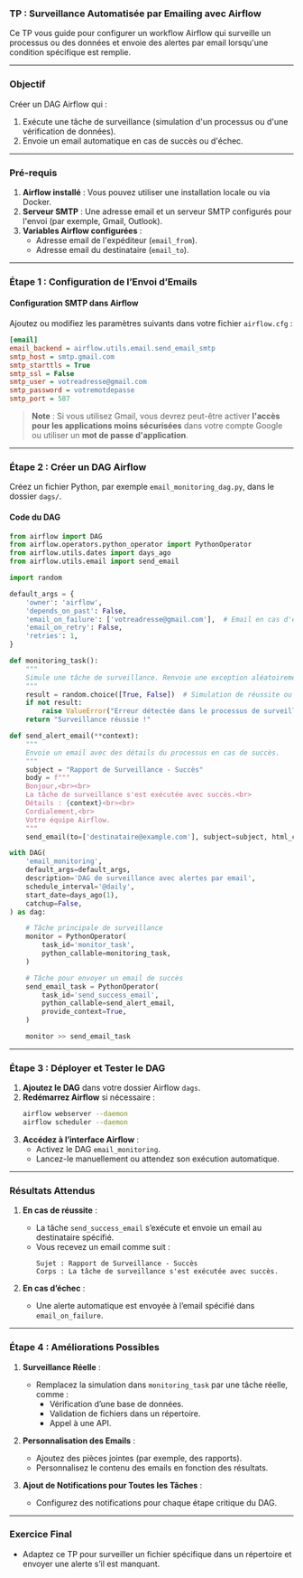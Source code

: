 ### **TP : Surveillance Automatisée par Emailing avec Airflow**

Ce TP vous guide pour configurer un workflow Airflow qui surveille un processus ou des données et envoie des alertes par email lorsqu'une condition spécifique est remplie.

---

### **Objectif**
Créer un DAG Airflow qui :
1. Exécute une tâche de surveillance (simulation d'un processus ou d'une vérification de données).
2. Envoie un email automatique en cas de succès ou d'échec.

---

### **Pré-requis**
1. **Airflow installé** : Vous pouvez utiliser une installation locale ou via Docker.
2. **Serveur SMTP** : Une adresse email et un serveur SMTP configurés pour l'envoi (par exemple, Gmail, Outlook).
3. **Variables Airflow configurées** :
   - Adresse email de l'expéditeur (`email_from`).
   - Adresse email du destinataire (`email_to`).

---

### **Étape 1 : Configuration de l’Envoi d’Emails**

#### Configuration SMTP dans Airflow
Ajoutez ou modifiez les paramètres suivants dans votre fichier `airflow.cfg` :

```ini
[email]
email_backend = airflow.utils.email.send_email_smtp
smtp_host = smtp.gmail.com
smtp_starttls = True
smtp_ssl = False
smtp_user = votreadresse@gmail.com
smtp_password = votremotdepasse
smtp_port = 587
```

> **Note** : Si vous utilisez Gmail, vous devrez peut-être activer **l'accès pour les applications moins sécurisées** dans votre compte Google ou utiliser un **mot de passe d'application**.

---

### **Étape 2 : Créer un DAG Airflow**

Créez un fichier Python, par exemple `email_monitoring_dag.py`, dans le dossier `dags/`.

#### Code du DAG
```python
from airflow import DAG
from airflow.operators.python_operator import PythonOperator
from airflow.utils.dates import days_ago
from airflow.utils.email import send_email

import random

default_args = {
    'owner': 'airflow',
    'depends_on_past': False,
    'email_on_failure': ['votreadresse@gmail.com'],  # Email en cas d'échec
    'email_on_retry': False,
    'retries': 1,
}

def monitoring_task():
    """
    Simule une tâche de surveillance. Renvoie une exception aléatoirement pour tester les alertes.
    """
    result = random.choice([True, False])  # Simulation de réussite ou d'échec
    if not result:
        raise ValueError("Erreur détectée dans le processus de surveillance !")
    return "Surveillance réussie !"

def send_alert_email(**context):
    """
    Envoie un email avec des détails du processus en cas de succès.
    """
    subject = "Rapport de Surveillance - Succès"
    body = f"""
    Bonjour,<br><br>
    La tâche de surveillance s'est exécutée avec succès.<br>
    Détails : {context}<br><br>
    Cordialement,<br>
    Votre équipe Airflow.
    """
    send_email(to=['destinataire@example.com'], subject=subject, html_content=body)

with DAG(
    'email_monitoring',
    default_args=default_args,
    description='DAG de surveillance avec alertes par email',
    schedule_interval='@daily',
    start_date=days_ago(1),
    catchup=False,
) as dag:

    # Tâche principale de surveillance
    monitor = PythonOperator(
        task_id='monitor_task',
        python_callable=monitoring_task,
    )

    # Tâche pour envoyer un email de succès
    send_email_task = PythonOperator(
        task_id='send_success_email',
        python_callable=send_alert_email,
        provide_context=True,
    )

    monitor >> send_email_task
```

---

### **Étape 3 : Déployer et Tester le DAG**

1. **Ajoutez le DAG** dans votre dossier Airflow `dags`.
2. **Redémarrez Airflow** si nécessaire :
   ```bash
   airflow webserver --daemon
   airflow scheduler --daemon
   ```
3. **Accédez à l’interface Airflow** :
   - Activez le DAG `email_monitoring`.
   - Lancez-le manuellement ou attendez son exécution automatique.

---

### **Résultats Attendus**

1. **En cas de réussite** :
   - La tâche `send_success_email` s’exécute et envoie un email au destinataire spécifié.
   - Vous recevez un email comme suit :
     ```
     Sujet : Rapport de Surveillance - Succès
     Corps : La tâche de surveillance s'est exécutée avec succès.
     ```

2. **En cas d’échec** :
   - Une alerte automatique est envoyée à l’email spécifié dans `email_on_failure`.

---

### **Étape 4 : Améliorations Possibles**

1. **Surveillance Réelle** :
   - Remplacez la simulation dans `monitoring_task` par une tâche réelle, comme :
     - Vérification d’une base de données.
     - Validation de fichiers dans un répertoire.
     - Appel à une API.

2. **Personnalisation des Emails** :
   - Ajoutez des pièces jointes (par exemple, des rapports).
   - Personnalisez le contenu des emails en fonction des résultats.

3. **Ajout de Notifications pour Toutes les Tâches** :
   - Configurez des notifications pour chaque étape critique du DAG.

---

### **Exercice Final**
- Adaptez ce TP pour surveiller un fichier spécifique dans un répertoire et envoyer une alerte s’il est manquant.
